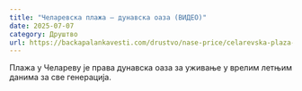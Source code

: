 ```yaml
---
title: "Челаревска плажа – дунавска оаза (ВИДЕО)"
date: 2025-07-07
category: Друштво
url: https://backapalankavesti.com/drustvo/nase-price/celarevska-plaza-dunavska-oaza-video/
---
```


Плажа у Челареву је права дунавска оаза за уживање у врелим летњим данима за све генерација.
